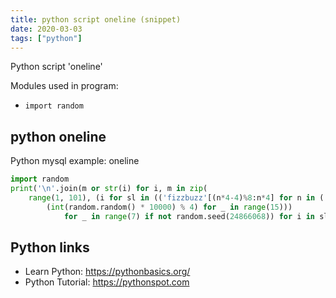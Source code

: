 ```yaml
---
title: python script oneline (snippet)
date: 2020-03-03
tags: ["python"]
---
```

Python script 'oneline'


Modules used in program: 
* `import random`

## python oneline

Python mysql example: oneline

```python
import random
print('\n'.join(m or str(i) for i, m in zip(
    range(1, 101), (i for sl in (('fizzbuzz'[(n*4-4)%8:n*4] for n in (
        (int(random.random() * 10000) % 4) for _ in range(15)))
            for _ in range(7) if not random.seed(24866068)) for i in sl))))


```

## Python links

- Learn Python: https://pythonbasics.org/
- Python Tutorial: https://pythonspot.com
